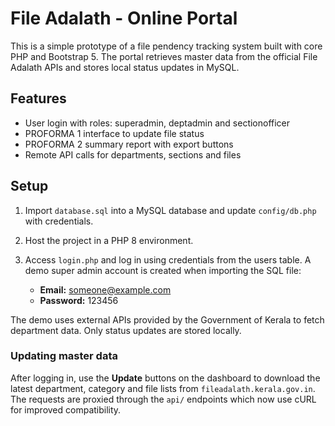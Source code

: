 # File Adalath - Online Portal

This is a simple prototype of a file pendency tracking system built with core PHP and Bootstrap 5. The portal retrieves master data from the official File Adalath APIs and stores local status updates in MySQL.

## Features
- User login with roles: superadmin, deptadmin and sectionofficer
- PROFORMA 1 interface to update file status
- PROFORMA 2 summary report with export buttons
- Remote API calls for departments, sections and files

## Setup
1. Import `database.sql` into a MySQL database and update `config/db.php` with credentials.
2. Host the project in a PHP 8 environment.
3. Access `login.php` and log in using credentials from the users table. A demo super admin account is created when importing the SQL file:

   - **Email:** someone@example.com
   - **Password:** 123456

The demo uses external APIs provided by the Government of Kerala to fetch department data. Only status updates are stored locally.

### Updating master data

After logging in, use the **Update** buttons on the dashboard to download the latest
department, category and file lists from `fileadalath.kerala.gov.in`. The requests
are proxied through the `api/` endpoints which now use cURL for improved
compatibility.
